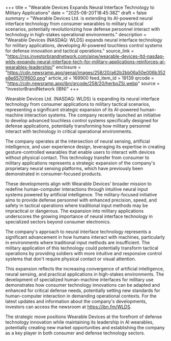 +++
title = "Wearable Devices Expands Neural Interface Technology to Military Applications"
date = "2025-08-20T18:45:38Z"
draft = false
summary = "Wearable Devices Ltd. is extending its AI-powered neural interface technology from consumer wearables to military tactical scenarios, potentially revolutionizing how defense personnel interact with technology in high-stakes operational environments."
description = "Wearable Devices (NASDAQ: WLDS) expands neural interface technology for military applications, developing AI-powered touchless control systems for defense innovation and tactical operations."
source_link = "https://rss.investorbrandnetwork.com/ainw/wearable-devices-ltd-nasdaq-wlds-expands-neural-interface-tech-for-military-applications-reinforces-ai-wearables-leadership/"
enclosure = "https://cdn.newsramp.app/genai/images/258/20/a62b2bb06a50e006b352e8e65701f600.png"
article_id = 169900
feed_item_id = 19139
qrcode = "https://cdn.newsramp.app/ibn/qrcode/258/20/herboZSi.webp"
source = "InvestorBrandNetwork (IBN)"
+++

<p>Wearable Devices Ltd. (NASDAQ: WLDS) is expanding its neural interface technology from consumer applications to military tactical scenarios, representing a significant strategic expansion of its AI-powered human-machine interaction systems. The company recently launched an initiative to develop advanced touchless control systems specifically designed for defense applications, potentially transforming how military personnel interact with technology in critical operational environments.</p><p>The company operates at the intersection of neural sensing, artificial intelligence, and user experience design, leveraging its expertise in creating gesture-controlled wearables that enable users to interact with devices without physical contact. This technology transfer from consumer to military applications represents a strategic expansion of the company's proprietary neural sensing platforms, which have previously been demonstrated in consumer-focused products.</p><p>These developments align with Wearable Devices' broader mission to redefine human-computer interactions through intuitive neural input systems powered by artificial intelligence. The military-focused initiative aims to provide defense personnel with enhanced precision, speed, and safety in tactical operations where traditional input methods may be impractical or dangerous. The expansion into military applications underscores the growing importance of neural interface technology in specialized sectors beyond consumer electronics.</p><p>The company's approach to neural interface technology represents a significant advancement in how humans interact with machines, particularly in environments where traditional input methods are insufficient. The military application of this technology could potentially transform tactical operations by providing soldiers with more intuitive and responsive control systems that don't require physical contact or visual attention.</p><p>This expansion reflects the increasing convergence of artificial intelligence, neural sensing, and practical applications in high-stakes environments. The development of specialized human-machine interfaces for military use demonstrates how consumer technology innovations can be adapted and enhanced for critical defense needs, potentially setting new standards for human-computer interaction in demanding operational contexts. For the latest updates and information about the company's developments, investors can access the newsroom at <a href="https://ibn.fm/WLDS" rel="nofollow" target="_blank">https://ibn.fm/WLDS</a>.</p><p>The strategic move positions Wearable Devices at the forefront of defense technology innovation while maintaining its leadership in AI wearables, potentially creating new market opportunities and establishing the company as a key player in both consumer and defense technology sectors.</p>